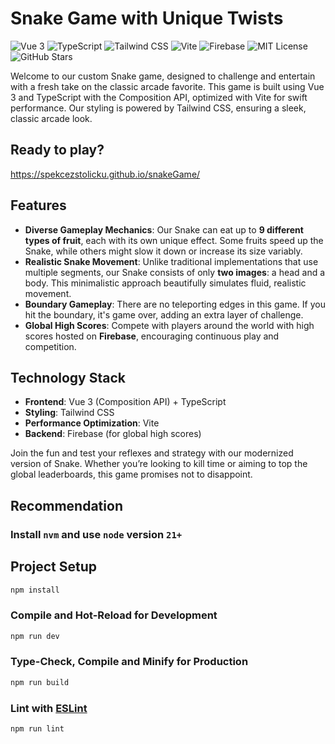 # Snake Game with Unique Twists

![Vue 3](https://img.shields.io/badge/Vue-3.x-4FC08D?logo=vue.js)
![TypeScript](https://img.shields.io/badge/TypeScript-4.x-3178C6?logo=typescript)
![Tailwind CSS](https://img.shields.io/badge/Tailwind_CSS-3.x-38B2AC?logo=tailwind-css)
![Vite](https://img.shields.io/badge/Vite-4.x-646CFF?logo=vite)
![Firebase](https://img.shields.io/badge/Firebase-Hosting-FFCA28?logo=firebase)
![MIT License](https://img.shields.io/github/license/SpekCezStolicku/snakeGame)
![GitHub Stars](https://img.shields.io/github/stars/SpekCezStolicku/snakeGame?style=social)

Welcome to our custom Snake game, designed to challenge and entertain with a fresh take on the classic arcade favorite. This game is built using Vue 3 and TypeScript with the Composition API, optimized with Vite for swift performance. Our styling is powered by Tailwind CSS, ensuring a sleek, classic arcade look.

## Ready to play?

https://spekcezstolicku.github.io/snakeGame/

## Features

- **Diverse Gameplay Mechanics**: Our Snake can eat up to **9 different types of fruit**, each with its own unique effect. Some fruits speed up the Snake, while others might slow it down or increase its size variably.
- **Realistic Snake Movement**: Unlike traditional implementations that use multiple segments, our Snake consists of only **two images**: a head and a body. This minimalistic approach beautifully simulates fluid, realistic movement.
- **Boundary Gameplay**: There are no teleporting edges in this game. If you hit the boundary, it's game over, adding an extra layer of challenge.
- **Global High Scores**: Compete with players around the world with high scores hosted on **Firebase**, encouraging continuous play and competition.

## Technology Stack

- **Frontend**: Vue 3 (Composition API) + TypeScript
- **Styling**: Tailwind CSS
- **Performance Optimization**: Vite
- **Backend**: Firebase (for global high scores)

Join the fun and test your reflexes and strategy with our modernized version of Snake. Whether you’re looking to kill time or aiming to top the global leaderboards, this game promises not to disappoint.


## Recommendation

### Install `nvm` and use `node` version `21+`

## Project Setup

```sh
npm install
```

### Compile and Hot-Reload for Development

```sh
npm run dev
```

### Type-Check, Compile and Minify for Production

```sh
npm run build
```

### Lint with [ESLint](https://eslint.org/)

```sh
npm run lint
```
